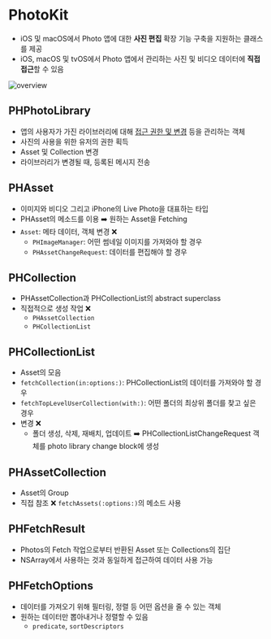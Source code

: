 # PhotoKit

- iOS 및 macOS에서 Photo 앱에 대한 **사진 편집** 확장 기능 구축을 지원하는 클래스를 제공
- iOS, macOS 및 tvOS에서 Photo 앱에서 관리하는 사진 및 비디오 데이터에 **직접 접근**할 수 있음

![overview](https://docs-assets.developer.apple.com/published/b57f722288/rendered2x-1655840094.png)

## PHPhotoLibrary

- 앱의 사용자가 가진 라이브러리에 대해 <U>접근 권한 및 변경</U> 등을 관리하는 객체
- 사진의 사용을 위한 유저의 권한 획득 
- Asset 및 Collection 변경
- 라이브러리가 변경될 때, 등록된 메시지 전송

## PHAsset

- 이미지와 비디오 그리고 iPhone의 Live Photo을 대표하는 타입
- PHAsset의 메소드를 이용 ➡️ 원하는 Asset을 Fetching
- `Asset`: 메타 데이터, 객체 변경 ❌
    - `PHImageManager`: 어떤 썸네일 이미지를 가져와야 할 경우
    - `PHAssetChangeRequest`: 데이터를 편집해야 할 경우

## PHCollection

- PHAssetCollection과 PHCollectionList의 abstract superclass
- 직접적으로 생성 작업 ❌
    - `PHAssetCollection`
    - `PHCollectionList`

## PHCollectionList

- Asset의 모음
- `fetchCollection(in:options:)`: PHCollectionList의 데이터를 가져와야 할 경우
- `fetchTopLevelUserCollection(with:)`: 어떤 폴더의 최상위 폴더를 찾고 싶은 경우
- 변경 ❌
    - 폴더 생성, 삭제, 재배치, 업데이트 ➡️ PHCollectionListChangeRequest 객체를 photo library change block에 생성

## PHAssetCollection

- Asset의 Group
- 직접 참조 ❌
    `fetchAssets(:options:)`의 메소드 사용

## PHFetchResult

- Photos의 Fetch 작업으로부터 반환된 Asset 또는 Collections의 집단
- NSArray에서 사용하는 것과 동일하게 접근하여 데이터 사용 가능

## PHFetchOptions

- 데이터를 가져오기 위해 필터링, 정렬 등 어떤 옵션을 줄 수 있는 객체
- 원하는 데이터만 뽑아내거나 정렬할 수 있음
    - `predicate`, `sortDescriptors` 